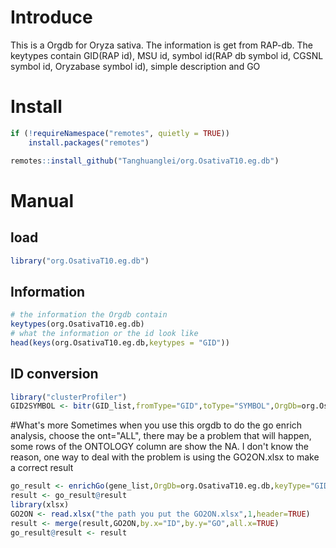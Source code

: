# Introduce
This is a Orgdb for Oryza sativa. 
The information is get from RAP-db. 
The keytypes contain GID(RAP id), MSU id, symbol id(RAP db symbol id, CGSNL symbol id, Oryzabase symbol id), simple description and GO
# Install
``` R
if (!requireNamespace("remotes", quietly = TRUE))
    install.packages("remotes")

remotes::install_github("Tanghuanglei/org.OsativaT10.eg.db")
```
# Manual
## load
``` R
library("org.OsativaT10.eg.db")
```
## Information
```R
# the information the Orgdb contain
keytypes(org.OsativaT10.eg.db)
# what the information or the id look like
head(keys(org.OsativaT10.eg.db,keytypes = "GID"))
```
## ID conversion
``` R
library("clusterProfiler")
GID2SYMBOL <- bitr(GID_list,fromType="GID",toType="SYMBOL",OrgDb=org.OsativaT10.eg.db)
```
#What's more
Sometimes when you use this orgdb to do the go enrich analysis, choose the ont="ALL", there may be a problem that will happen, some rows of the ONTOLOGY column are show the NA.  I don't know the reason, one way to deal with the problem is using the GO2ON.xlsx to make a correct result
``` R
go_result <- enrichGo(gene_list,OrgDb=org.OsativaT10.eg.db,keyType="GID",ont="ALL")
result <- go_result@result
library(xlsx)
GO2ON <- read.xlsx("the path you put the GO2ON.xlsx",1,header=TRUE)
result <- merge(result,GO2ON,by.x="ID",by.y="GO",all.x=TRUE)
go_result@result <- result
```
